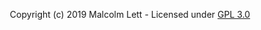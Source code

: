<p align="center">Copyright (c) 2019 Malcolm Lett - Licensed under <a href="https://www.gnu.org/licenses/gpl-3.0">GPL 3.0</a></p>